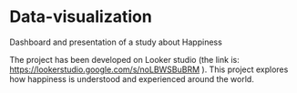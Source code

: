 # Data-visualization
Dashboard and presentation of a study about Happiness

The project has been developed on Looker studio (the link is: https://lookerstudio.google.com/s/noLBWSBuBRM ). 
This project explores how happiness is understood and experienced around the world.
